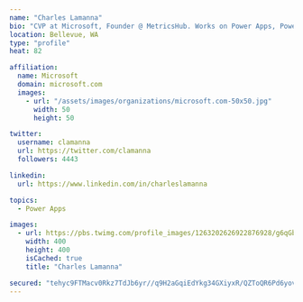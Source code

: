 ```yaml
---
name: "Charles Lamanna"
bio: "CVP at Microsoft, Founder @ MetricsHub. Works on Power Apps, Power Automate, Power Virtual Agent, Common Data Service and Dynamics 365."
location: Bellevue, WA
type: "profile"
heat: 82

affiliation:
  name: Microsoft
  domain: microsoft.com
  images:
    - url: "/assets/images/organizations/microsoft.com-50x50.jpg"
      width: 50
      height: 50

twitter:
  username: clamanna
  url: https://twitter.com/clamanna
  followers: 4443

linkedin:
  url: https://www.linkedin.com/in/charleslamanna

topics:
  - Power Apps

images:
  - url: https://pbs.twimg.com/profile_images/1263202626922876928/g6qGbHZ-_400x400.jpg
    width: 400
    height: 400
    isCached: true
    title: "Charles Lamanna"

secured: "tehyc9FTMacv0Rkz7TdJb6yr//q9H2aGqiEdYkg34GXiyxR/QZToQR6Pd6yovkV95TwQfgC4TVZsma6zt8XXOmCKZcII1k7R1immRcQeEzYjJcoPUrR9RmeIlHfwm1fegCkRIvJEZ+ys69C0b+NDX3l+tHet/IhgV7eE4Vy9+BnWvjuCnKxvJZGSFOBRQ8wXoQ79WgmguMN43n8Ca8sc9VkFHg7rmy0nOcbTythVTbpawgWsIl1bW/rELDoLBafLuHN7sgRgbZmZpjn09O+/BMLdrbqtA4V+jcaHlOsXLlFvOgu+KnQ+GrhFvE7dCnDEj5Y6ondi7Oo96eNjI4WrxMaETJuP3t/Z79K4p6A5XJoD1GnwapeX3mVQQj8Ztty5hqK1o4SYSmLPhtG2CIuhT2JSWjoN4Mcd4/CyzYu9tqQ=;tdFnbyibfq12s6F5fcLFyQ=="
---
```



